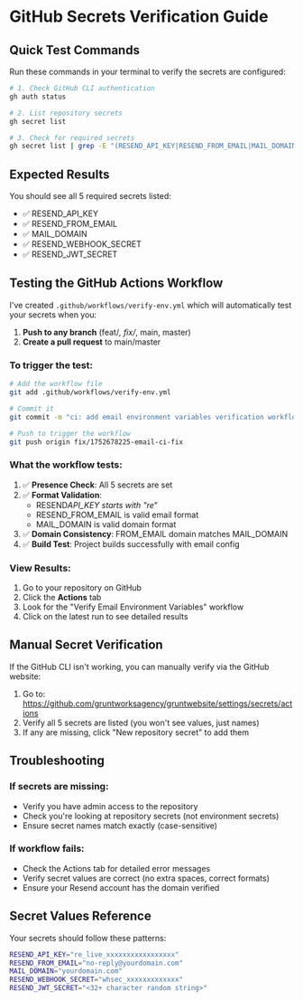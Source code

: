 # GitHub Secrets Verification Guide

## Quick Test Commands

Run these commands in your terminal to verify the secrets are configured:

```bash
# 1. Check GitHub CLI authentication
gh auth status

# 2. List repository secrets
gh secret list

# 3. Check for required secrets
gh secret list | grep -E "(RESEND_API_KEY|RESEND_FROM_EMAIL|MAIL_DOMAIN|RESEND_WEBHOOK_SECRET|RESEND_JWT_SECRET)"
```

## Expected Results

You should see all 5 required secrets listed:

- ✅ RESEND_API_KEY
- ✅ RESEND_FROM_EMAIL
- ✅ MAIL_DOMAIN
- ✅ RESEND_WEBHOOK_SECRET
- ✅ RESEND_JWT_SECRET

## Testing the GitHub Actions Workflow

I've created `.github/workflows/verify-env.yml` which will automatically test your secrets when you:

1. **Push to any branch** (feat/_, fix/_, main, master)
2. **Create a pull request** to main/master

### To trigger the test:

```bash
# Add the workflow file
git add .github/workflows/verify-env.yml

# Commit it
git commit -m "ci: add email environment variables verification workflow"

# Push to trigger the workflow
git push origin fix/1752678225-email-ci-fix
```

### What the workflow tests:

1. ✅ **Presence Check**: All 5 secrets are set
2. ✅ **Format Validation**:
   - RESEND*API_KEY starts with "re*"
   - RESEND_FROM_EMAIL is valid email format
   - MAIL_DOMAIN is valid domain format
3. ✅ **Domain Consistency**: FROM_EMAIL domain matches MAIL_DOMAIN
4. ✅ **Build Test**: Project builds successfully with email config

### View Results:

1. Go to your repository on GitHub
2. Click the **Actions** tab
3. Look for the "Verify Email Environment Variables" workflow
4. Click on the latest run to see detailed results

## Manual Secret Verification

If the GitHub CLI isn't working, you can manually verify via the GitHub website:

1. Go to: https://github.com/gruntworksagency/gruntwebsite/settings/secrets/actions
2. Verify all 5 secrets are listed (you won't see values, just names)
3. If any are missing, click "New repository secret" to add them

## Troubleshooting

### If secrets are missing:

- Verify you have admin access to the repository
- Check you're looking at repository secrets (not environment secrets)
- Ensure secret names match exactly (case-sensitive)

### If workflow fails:

- Check the Actions tab for detailed error messages
- Verify secret values are correct (no extra spaces, correct formats)
- Ensure your Resend account has the domain verified

## Secret Values Reference

Your secrets should follow these patterns:

```bash
RESEND_API_KEY="re_live_xxxxxxxxxxxxxxxxx"
RESEND_FROM_EMAIL="no-reply@yourdomain.com"
MAIL_DOMAIN="yourdomain.com"
RESEND_WEBHOOK_SECRET="whsec_xxxxxxxxxxxxx"
RESEND_JWT_SECRET="<32+ character random string>"
```
